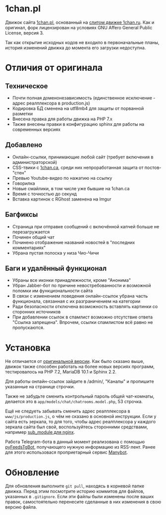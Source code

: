 1chan.pl
=====

Движок сайта [1chan.pl](https://1chan.pl/), основанный на [слитом движке 1chan.ru](https://github.com/jlbyrey/1chan). Как и оригинал, форк лицензирован на условиях GNU Affero General Public License, версия 3.

Так как открытие исходных кодов не входило в первоначальные планы, история изменений движка до момента его загрузки недоступна.

# Отличия от оригинала
## Техническое
* Почти полная доменонезависимость (единственное исключение - адрес реалплексора в production.js)
* Кодировка БД сменена на utf8mb4 для защиты от порванной разметки
* Внесена правка для работы движка на PHP 7.x
* Также внесены правки в конфигурацию sphinx для работы на современных версиях
## Добавлено
* Онлайн-ссылки, принимающие любой сайт (требует включения в администраторской)
* CSS-твики с [1chan.ca](https://1chan.ca/), среди них непроработанная защита от постов-"стен"
* Превью Youtube-видео по нажатию на ссылку
* Говорилка
* Новые смайлики, в том числе уже бывшие на 1chan.ca
* Время с точностью до секунд
* Вставка картинок с RGhost заменена на Imgur
## Багфиксы
* Страница при отправке сообщений с включённой капчей больше не перезагружается
* Починен общий чат
* Починено отображение названий новостей в "последних комментариях"
* Убрана пустая полоска у низа Чио-Чичи
## Баги и удалённый функционал
* Убраны все иконки принадлежности, кроме "Анонима"
* Убран Jabber-бот по причине невостребованности и возможной поломки им функциональности сайта
* В связи с изменением поведения онлайн-ссылок убрана часть функционала, связанная с их разграничением на категории
* Ради безопасности отключена возможность вставлять картинки со сторонних источников
* При добавлении ссылок в спамлист возможно отсутствие ответа "Ссылка запрещена". Впрочем, ссылки спамлистом всё равно не пропускаются.

# Установка
Не отличается от [оригинальной версии](https://github.com/jlbyrey/1chan). Как было сказано выше, движок также способен работать на более новых версиях программ, тестировалось на PHP 7.2, MariaDB 10.1 и Sphinx 2.2.

Для работы онлайн-ссылок зайдите в /admin/, "Каналы" и пропишите указанные на странице строчки.

Также не забудьте сменить контрольный пароль общей чат-комнаты, делается это в `app/models/chat/chatrooms.model.php`, 53 строчка.

Ещё не следуеть забывать сменить адрес реалплексора в  `www/js/production.js`, о чём не сказано в основной инструкции. Если у сайта есть зеркала, то для того, чтобы адрес реалплексора у каждого зеркала сайта был свой, воспользуйтесь сторонними средствами, например [sub_module для nginx](https://nginx.org/ru/docs/http/ngx_http_sub_module.html).

Работа Telegram-бота в данный момент реализована с помощью [pyFeedsTgBot](https://github.com/shpaker/pyFeedsTgBot), получающего нужную информацию из RSS-лент. Ранее для этого использовася проприетарный сервис [Manybot](https://t.me/Manybot).

# Обновление
Для обновления выполните `git pull`, находясь в корневой папке движка. Перед этим посмотрите историю коммитов для файлов, указанных в `.gitignore`. Если эти файлы были изменены после ваших правок, самостоятельно перенесите сделанные в них изменения в свою версию файла.
